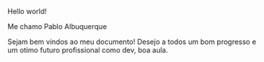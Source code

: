 Hello world!

Me chamo Pablo Albuquerque 

Sejam bem vindos ao meu documento! Desejo a todos um bom progresso e um otimo futuro profissional como dev, boa aula.